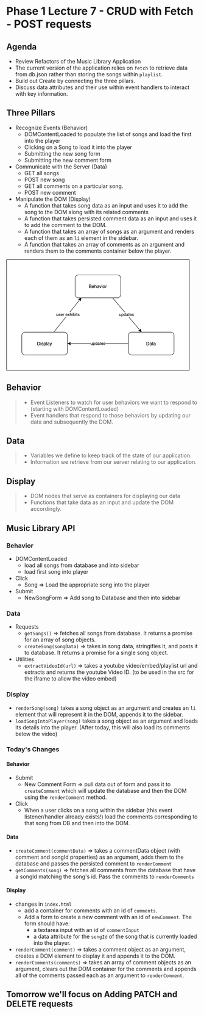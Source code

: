 # Phase 1 Lecture 7 - CRUD with Fetch - POST requests

## Agenda

- Review Refactors of the Music Library Application
- The current version of the application relies on `fetch` to retrieve data from db.json rather than storing the songs within `playlist`.
- Build out Create by connecting the three pillars.
- Discuss data attributes and their use within event handlers to interact with key information.

## Three Pillars

- Recognize Events (Behavior)
  - DOMContentLoaded to populate the list of songs and load the first into the player
  - Clicking on a Song to load it into the player
  - Submitting the new song form
  - Submitting the new comment form
- Communicate with the Server (Data)
  - GET all songs
  - POST new song
  - GET all comments on a particular song.
  - POST new comment
- Manipulate the DOM (Display)
  - A function that takes song data as an input and uses it to add the song to the DOM along with its related comments
  - A function that takes persisted comment data as an input and uses it to add the comment to the DOM.
  - A function that takes an array of songs as an argument and renders each of them as an `li` element in the sidebar.
  - A function that takes an array of comments as an argument and renders them to the comments container below the player.

![Data Display and Behavior](../assets/workflow.png)

## Behavior

> - Event Listeners to watch for user behaviors we want to respond to (starting with DOMContentLoaded)
> - Event handlers that respond to those behaviors by updating our data and subsequently the DOM.

## Data

> - Variables we define to keep track of the state of our application.
> - Information we retrieve from our server relating to our application.

## Display
> - DOM nodes that serve as containers for displaying our data
> - Functions that take data as an input and update the DOM accordingly.



## Music Library API

### Behavior
- DOMContentLoaded
  - load all songs from database and into sidebar
  - load first song into player
- Click
  - Song => Load the appropriate song into the player
- Submit
  - NewSongForm => Add song to Database and then into sidebar

### Data
- Requests
  - `getSongs()` => fetches all songs from database. It returns a promise for an array of song objects.
  - `createSong(songData)` => takes in song data, stringifies it, and posts it to database. It returns a promise for a single song object.
- Utilities
  - `extractVideoId(url)` => takes a youtube video/embed/playlist url and extracts and returns the youtube Video ID. (to be used in the src for the iframe to allow the video embed)

### Display
- `renderSong(song)` takes a song object as an argument and creates an `li` element that will represent it in the DOM, appends it to the sidebar.
- `loadSongIntoPlayer(song)` takes a song object as an argument and loads its details into the player. (After today, this will also load its comments below the video)



### Today's Changes

#### Behavior
- Submit
  - New Comment Form => pull data out of form and pass it to `createComment` which will update the database and then the DOM using the `renderComment` method.
- Click
  - When a user clicks on a song within the sidebar (this event listener/handler already exists!) load the comments corresponding to that song from DB and then into the DOM.


#### Data
- `createComment(commentData)` => takes a commentData object (with comment and songId properties) as an argument, adds them to the database and passes the persisted comment to `renderComment`
- `getComments(song)` => fetches all comments from the database that have a songId matching the song's id. Pass the comments to `renderComments`
#### Display
- changes in `index.html`
  - add a container for comments with an id of `comments`.
  - Add a form to create a new comment with an id of `newComment`. The form should have:
    - a textarea input with an id of `commentInput`
    - a data attribute for the `songId` of the song that is currently loaded into the player.
- `renderComment(comment)` => takes a comment object as an argument, creates a DOM element to display it and appends it to the DOM.
- `renderComments(comments)` => takes an array of comment objects as an argument, clears out the DOM container for the comments and appends all of the comments passed each as an argument to `renderComment`.



## Tomorrow we'll focus on Adding PATCH and DELETE requests